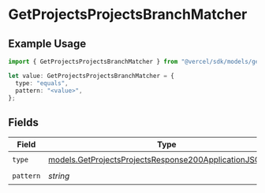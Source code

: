 # GetProjectsProjectsBranchMatcher

## Example Usage

```typescript
import { GetProjectsProjectsBranchMatcher } from "@vercel/sdk/models/getprojectsop.js";

let value: GetProjectsProjectsBranchMatcher = {
  type: "equals",
  pattern: "<value>",
};
```

## Fields

| Field                                                                                                                      | Type                                                                                                                       | Required                                                                                                                   | Description                                                                                                                |
| -------------------------------------------------------------------------------------------------------------------------- | -------------------------------------------------------------------------------------------------------------------------- | -------------------------------------------------------------------------------------------------------------------------- | -------------------------------------------------------------------------------------------------------------------------- |
| `type`                                                                                                                     | [models.GetProjectsProjectsResponse200ApplicationJSONType](../models/getprojectsprojectsresponse200applicationjsontype.md) | :heavy_check_mark:                                                                                                         | N/A                                                                                                                        |
| `pattern`                                                                                                                  | *string*                                                                                                                   | :heavy_check_mark:                                                                                                         | N/A                                                                                                                        |